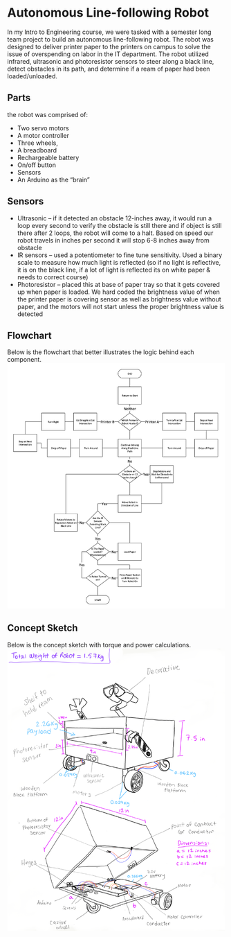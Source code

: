 # Autonomous Line-following Robot
In my Intro to Engineering course, we were tasked with a semester long team project to build an autonomous line-following robot. The robot was designed to deliver printer paper to the printers on campus to solve the issue of overspending on labor in the IT department. The robot utilized infrared, ultrasonic and photoresistor sensors to steer along a black line, detect obstacles in its path, and determine if a ream of paper had been loaded/unloaded. 

## Parts 
the robot was comprised of: 
* Two servo motors
* A motor controller
* Three wheels, 
* A breadboard
* Rechargeable battery
* On/off button
* Sensors 
* An Arduino as the “brain”

## Sensors
* Ultrasonic – if it detected an obstacle 12-inches away, it would run a loop every second to verify the obstacle is still there and if object is still there after 2 loops, the robot will come to a halt. Based on speed our robot travels in inches per second it will stop 6-8 inches away from obstacle
* IR sensors – used a potentiometer to fine tune sensitivity. Used a binary scale to measure how much light is reflected (so if no light is reflective, it is on the black line, if a lot of light is reflected its on white paper & needs to correct course)
* Photoresistor – placed this at base of paper tray so that it gets covered up when paper is loaded. We hard coded the brightness value of when the printer paper is covering sensor as well as brightness value without paper, and the motors will not start unless the proper brightness value is detected 

## Flowchart
Below is the flowchart that better illustrates the logic behind each component.
![image](flowchart.png)

## Concept Sketch
Below is the concept sketch with torque and power calculations.
![image](concept_sketch.PNG)